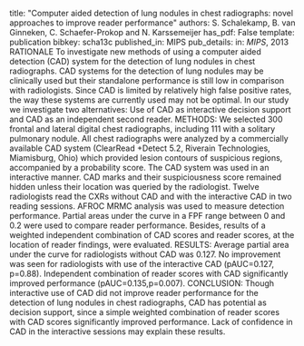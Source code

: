 title: "Computer aided detection of lung nodules in chest radiographs: novel approaches to improve reader performance"
authors: S. Schalekamp, B. van Ginneken, C. Schaefer-Prokop and N. Karssemeijer
has_pdf: False
template: publication
bibkey: scha13c
published_in: MIPS
pub_details: in: <i>MIPS</i>, 2013
RATIONALE To investigate new methods of using a computer aided detection (CAD) system for the detection of lung nodules in chest radiographs. CAD systems for the detection of lung nodules may be clinically used but their standalone performance is still low in comparison with radiologists. Since CAD is limited by relatively high false positive rates, the way these systems are currently used may not be optimal. In our study we investigate two alternatives: Use of CAD as interactive decision support and CAD as an independent second reader. METHODS: We selected 300 frontal and lateral digital chest radiographs, including 111 with a solitary pulmonary nodule. All chest radiographs were analyzed by a commercially available CAD system (ClearRead +Detect 5.2, Riverain Technologies, Miamisburg, Ohio) which provided lesion contours of suspicious regions, accompanied by a probability score. The CAD system was used in an interactive manner. CAD marks and their suspiciousness score remained hidden unless their location was queried by the radiologist. Twelve radiologists read the CXRs without CAD and with the interactive CAD in two reading sessions. AFROC MRMC analysis was used to measure detection performance. Partial areas under the curve in a FPF range between 0 and 0.2 were used to compare reader performance. Besides, results of a weighted independent combination of CAD scores and reader scores, at the location of reader findings, were evaluated. RESULTS: Average partial area under the curve for radiologists without CAD was 0.127. No improvement was seen for radiologists with use of the interactive CAD (pAUC=0.127, p=0.88). Independent combination of reader scores with CAD significantly improved performance (pAUC=0.135,p=0.007). CONCLUSION: Though interactive use of CAD did not improve reader performance for the detection of lung nodules in chest radiographs, CAD has potential as decision support, since a simple weighted combination of reader scores with CAD scores significantly improved performance. Lack of confidence in CAD in the interactive sessions may explain these results.

